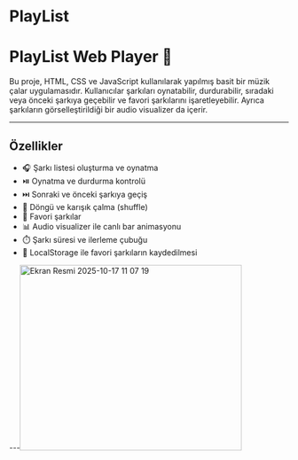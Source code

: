 # PlayList


# PlayList Web Player 🎵

Bu proje, HTML, CSS ve JavaScript kullanılarak yapılmış basit bir müzik çalar uygulamasıdır. Kullanıcılar şarkıları oynatabilir, durdurabilir, sıradaki veya önceki şarkıya geçebilir ve favori şarkılarını işaretleyebilir. Ayrıca şarkıların görselleştirildiği bir audio visualizer da içerir.

---

## Özellikler

- 🎧 Şarkı listesi oluşturma ve oynatma
- ⏯️ Oynatma ve durdurma kontrolü
- ⏭️ Sonraki ve önceki şarkıya geçiş
- 🔁 Döngü ve karışık çalma (shuffle)
- 💖 Favori şarkılar
- 📊 Audio visualizer ile canlı bar animasyonu
- ⏱️ Şarkı süresi ve ilerleme çubuğu
- 📂 LocalStorage ile favori şarkıların kaydedilmesi

---<img width="400" height="335" alt="Ekran Resmi 2025-10-17 11 07 19" src="https://github.com/user-attachments/assets/2c3124eb-9c2d-4f20-9b1d-24ffff3fafdd" />


